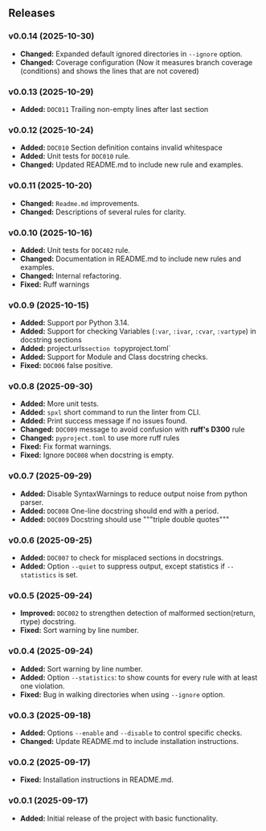 ## Releases

### v0.0.14 (2025-10-30)

- **Changed:** Expanded default ignored directories in `--ignore` option.
- **Changed:** Coverage configuration (Now it measures branch coverage (conditions) and shows the lines that
  are not covered)

### v0.0.13 (2025-10-29)

- **Added:** `DOC011` Trailing non-empty lines after last section

### v0.0.12 (2025-10-24)

- **Added:** `DOC010` Section definition contains invalid whitespace
- **Added:** Unit tests for `DOC010` rule.
- **Changed:** Updated README.md to include new rule and examples.

### v0.0.11 (2025-10-20)

- **Changed:** `Readme.md` improvements.
- **Changed:** Descriptions of several rules for clarity.

### v0.0.10 (2025-10-16)

- **Added:** Unit tests for `DOC402` rule.
- **Changed:** Documentation in README.md to include new rules and examples.
- **Changed:** Internal refactoring.
- **Fixed:** Ruff warnings

### v0.0.9 (2025-10-15)

- **Added:** Support por Python 3.14.
- **Added:** Support for checking Variables (`:var`, `:ivar`, `:cvar`, `:vartype`) in docstring sections
- **Added:** project.urls` section to `pyproject.toml`
- **Added:** Support for Module and Class docstring checks.
- **Fixed:** `DOC006` false positive.

### v0.0.8 (2025-09-30)

- **Added:** More unit tests.
- **Added:** `spxl` short command to run the linter from CLI.
- **Added:** Print success message if no issues found.
- **Changed:** `DOC009` message to avoid confusion with **ruff's D300** rule
- **Changed:** `pyproject.toml` to use more ruff rules
- **Fixed:** Fix format warnings.
- **Fixed:** Ignore `DOC008` when docstring is empty.

### v0.0.7 (2025-09-29)

- **Added:** Disable SyntaxWarnings to reduce output noise from python parser.
- **Added:** `DOC008` One-line docstring should end with a period.
- **Added:** `DOC009` Docstring should use """triple double quotes"""

### v0.0.6 (2025-09-25)

- **Added:** `DOC007` to check for misplaced sections in docstrings.
- **Added:** Option `--quiet` to suppress output, except statistics if `--statistics` is set.

### v0.0.5 (2025-09-24)

- **Improved:** `DOC002` to strengthen detection of malformed section(return, rtype) docstring.
- **Fixed:** Sort warning by line number.

### v0.0.4 (2025-09-24)

- **Added:** Sort warning by line number.
- **Added:** Option `--statistics`: to show counts for every rule with at least one violation.
- **Fixed:** Bug in walking directories when using `--ignore` option.

### v0.0.3 (2025-09-18)

- **Added:** Options `--enable` and `--disable` to control specific checks.
- **Changed:** Update README.md to include installation instructions.

### v0.0.2 (2025-09-17)

- **Fixed:** Installation instructions in README.md.

### v0.0.1 (2025-09-17)

- **Added:** Initial release of the project with basic functionality.

